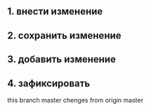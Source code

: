 ## 1. внести изменение
## 2. сохранить изменение
## 3. добавить изменение
## 4. зафиксировать

this branch master
chenges from origin master
